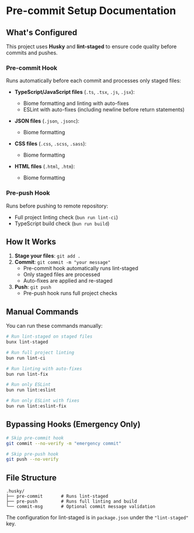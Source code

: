 # Pre-commit Setup Documentation

## What's Configured

This project uses **Husky** and **lint-staged** to ensure code quality before commits and pushes.

### Pre-commit Hook
Runs automatically before each commit and processes only staged files:

- **TypeScript/JavaScript files** (`.ts`, `.tsx`, `.js`, `.jsx`):
  - Biome formatting and linting with auto-fixes
  - ESLint with auto-fixes (including newline before return statements)

- **JSON files** (`.json`, `.jsonc`):
  - Biome formatting

- **CSS files** (`.css`, `.scss`, `.sass`):
  - Biome formatting

- **HTML files** (`.html`, `.htm`):
  - Biome formatting

### Pre-push Hook
Runs before pushing to remote repository:
- Full project linting check (`bun run lint-ci`)
- TypeScript build check (`bun run build`)

## How It Works

1. **Stage your files**: `git add .`
2. **Commit**: `git commit -m "your message"`
   - Pre-commit hook automatically runs lint-staged
   - Only staged files are processed
   - Auto-fixes are applied and re-staged
3. **Push**: `git push`
   - Pre-push hook runs full project checks

## Manual Commands

You can run these commands manually:

```bash
# Run lint-staged on staged files
bunx lint-staged

# Run full project linting
bun run lint-ci

# Run linting with auto-fixes
bun run lint-fix

# Run only ESLint
bun run lint:eslint

# Run only ESLint with fixes
bun run lint:eslint-fix
```

## Bypassing Hooks (Emergency Only)

```bash
# Skip pre-commit hook
git commit --no-verify -m "emergency commit"

# Skip pre-push hook
git push --no-verify
```

## File Structure

```
.husky/
├── pre-commit       # Runs lint-staged
├── pre-push         # Runs full linting and build
└── commit-msg       # Optional commit message validation
```

The configuration for lint-staged is in `package.json` under the `"lint-staged"` key.
